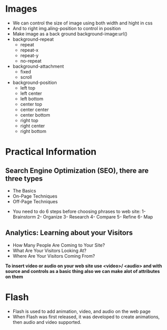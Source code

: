 # Images 
* We can control the size of image using both width and hight in css
* And to right img.aling-position to control in position
* Make image as a back ground background-image:url()
* background-repeat
  - repeat
  - repeat-x
  - repeat-y
  - no-repeat
* background-attachment
  - fixed
  - scroll
* background-position
  - left top
  - left center
  - left bottom
  - center top
  - center center
  - center bottom
  - right top
  - right center
  - right bottom
  
  
# Practical Information
## Search Engine Optimization (SEO), there are three types
   - The Basics
   - On-Page Techniques
   - Off-Page Techniques
* You need to do 6 steps before choosing phrases to web site:
1-  Brainstorm
2- Organize
3- Research
4- Compare
5- Refine
6- Map
## Analytics: Learning about your Visitors
* How Many People Are Coming to Your Site?
* What Are Your Visitors Looking At?
*  Where Are Your Visitors Coming From?

**To insert video or audio on your web site use &lt;video&gt;/ &lt;audio&gt; and with source and controls as a basic thing also we can make alot of attributes on them**

# Flash 
* Flash is used to add animation, video, and audio on the web page 
* When Flash was first released, it was developed to create animations, then audio and video supported.

